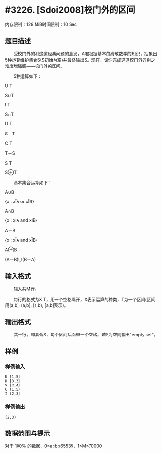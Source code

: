 # #3226. [Sdoi2008]校门外的区间

内存限制：128 MiB时间限制：10 Sec

## 题目描述

 

　　受校门外的树这道经典问题的启发，A君根据基本的离散数学的知识，抽象出5种运算维护集合S(S初始为空)并最终输出S。现在，请你完成这道校门外的树之难度增强版&mdash;&mdash;校门外的区间。

 

　　5种运算如下：

U T

S&cup;T

I T

S&cap;T

D T

S－T

C T

T－S

S T

S&oplus;T

 

　　基本集合运算如下：

A&cup;B

{x : x&Icirc;A or x&Icirc;B}

A&cap;B

{x : x&Icirc;A and x&Icirc;B}

A－B

{x : x&Icirc;A and x&Iuml;B}

A&oplus;B

(A－B)&cup;(B－A)

 

## 输入格式

　　输入共M行。

　　每行的格式为X T，用一个空格隔开，X表示运算的种类，T为一个区间(区间用(a,b), (a,b], [a,b), [a,b]表示)。

 

## 输出格式

 

　　共一行，即集合S，每个区间后面带一个空格。若S为空则输出"empty set"。

 

## 样例

### 样例输入

    
    U [1,5]
    D [3,3]
    S [2,4]
    C (1,5)
    I (2,3]
     
    
    

### 样例输出

    
    (2,3) 
    
    

## 数据范围与提示

对于 100% 的数据，0&le;a&le;b&le;65535，1&le;M&le;70000
